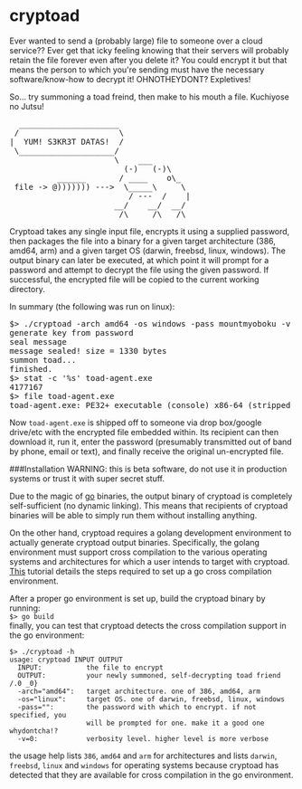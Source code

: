 cryptoad
========

Ever wanted to send a (probably large) file to someone
over a cloud service?? Ever get that icky feeling knowing
that their servers will probably retain the file forever
even after you delete it? You could encrypt it but that
means the person to which you're sending must have the 
necessary software/know-how to decrypt it! OHNOTHEYDONT?
Expletives!

So... try summoning a toad freind, then make to his mouth
a file. Kuchiyose no Jutsu!

<pre>
  _____________________
 /                     \
|  YUM! S3KR3T DATAS!  /
 \____________________/   
                      \    ___
                        (-)   (-)\
          ______       / ____    o\_
 file -> @))))))) --->  \_____\     \
                         / ---  /    |
                      __/    __/  __/
                       /\     /\   /\
</pre>

Cryptoad takes any single input file, encrypts it using a
supplied password, then packages the file into a binary
for a given target architecture (386, amd64, arm) and 
a given target OS (darwin, freebsd, linux, windows). The output
binary can later be executed, at which point it will prompt
for a password and attempt to decrypt the file using the
given password. If successful, the encrypted file will be
copied to the current working directory.

In summary (the following was run on linux):  
<pre>
$> ./cryptoad -arch amd64 -os windows -pass mountmyoboku -v 1 README.md toad-agent.exe
generate key from password
seal message
message sealed! size = 1330 bytes
summon toad...
finished.
$> stat -c '%s' toad-agent.exe
4177167
$> file toad-agent.exe
toad-agent.exe: PE32+ executable (console) x86-64 (stripped to external PDB), for MS Windows
</pre>

Now `toad-agent.exe` is shipped off to someone via drop box/google drive/etc
with the encrypted file embedded within. Its recipient can then download it,
run it, enter the password (presumably transmitted out of band by phone,
email or text), and finally receive the original un-encrypted file.

###Installation
WARNING: this is beta software, do not use it in production systems or trust
it with super secret stuff.

Due to the magic of [go](http://golang.org/) binaries, the output binary of 
cryptoad is completely self-sufficient (no dynamic linking). This means that
recipients of cryptoad binaries will be able to simply run them without 
installing anything.

On the other hand, cryptoad requires a golang development environment to
actually generate cryptoad output binaries. Specifically, the golang
environment must support cross compilation to the various operating
systems and architectures for which a user intends to target with cryptoad.
[This](http://dave.cheney.net/2013/07/09/an-introduction-to-cross-compilation-with-go-1-1)
tutorial details the steps required to set up a go cross compilation environment.

After a proper go environment is set up, build the cryptoad binary by running:  
`$> go build`  
finally, you can test that cryptoad detects the cross compilation support
in the go environment:  
```
$> ./cryptoad -h
usage: cryptoad INPUT OUTPUT
  INPUT:           the file to encrypt
  OUTPUT:          your newly summoned, self-decrypting toad friend /.0 _0}
  -arch="amd64":   target architecture. one of 386, amd64, arm
  -os="linux":     target OS. one of darwin, freebsd, linux, windows
  -pass="":        the password with which to encrypt. if not specified, you
                   will be prompted for one. make it a good one whydontcha!?
  -v=0:            verbosity level. higher level is more verbose
```  
the usage help lists `386`, `amd64` and `arm` for architectures and
lists `darwin`, `freebsd`, `linux` and `windows` for operating systems
because cryptoad has detected that they are available for cross 
compilation in the go environment.
